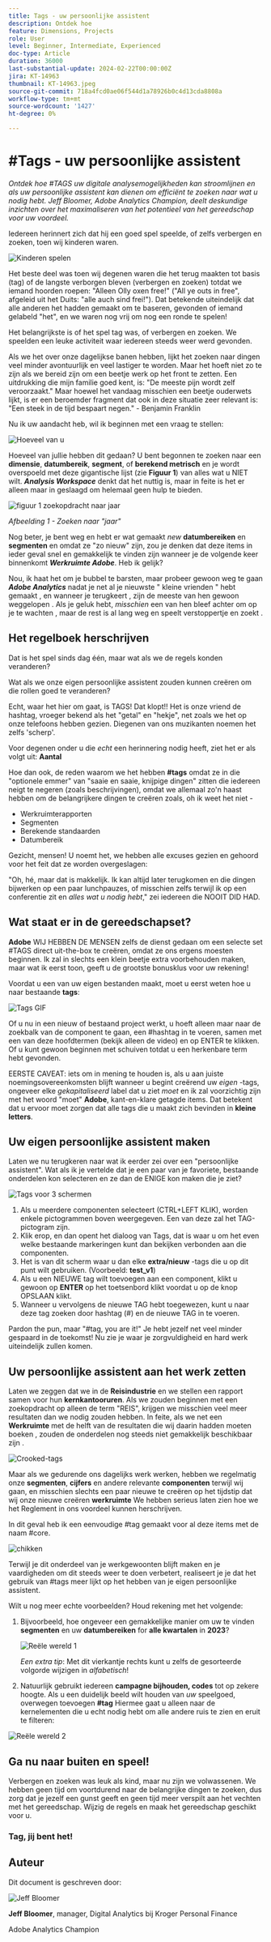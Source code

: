 ```yaml
---
title: Tags - uw persoonlijke assistent
description: Ontdek hoe
feature: Dimensions, Projects
role: User
level: Beginner, Intermediate, Experienced
doc-type: Article
duration: 36000
last-substantial-update: 2024-02-22T00:00:00Z
jira: KT-14963
thumbnail: KT-14963.jpeg
source-git-commit: 718a4fcd0ae06f544d1a78926b0c4d13cda8808a
workflow-type: tm+mt
source-wordcount: '1427'
ht-degree: 0%

---
```



# #Tags - uw persoonlijke assistent

_Ontdek hoe #TAGS uw digitale analysemogelijkheden kan stroomlijnen en als uw persoonlijke assistent kan dienen om efficiënt te zoeken naar wat u nodig hebt. Jeff Bloomer, Adobe Analytics Champion, deelt deskundige inzichten over het maximaliseren van het potentieel van het gereedschap voor uw voordeel._

Iedereen herinnert zich dat hij een goed spel speelde, of zelfs verbergen en zoeken, toen wij kinderen waren.

![Kinderen spelen](assets/kids-playing2.jpeg)

Het beste deel was toen wij degenen waren die het terug maakten tot basis (tag) of de langste verborgen bleven (verbergen en zoeken) totdat we iemand hoorden roepen: &quot;Alleen Olly oxen free!&quot; (&quot;All ye outs in free&quot;, afgeleid uit het Duits: &quot;alle auch sind frei!&quot;).  Dat betekende uiteindelijk dat alle anderen het hadden gemaakt om te baseren, gevonden of iemand gelabeld &quot;het&quot;, en we waren nog vrij om nog een ronde te spelen!

Het belangrijkste is of het spel tag was, of verbergen en zoeken. We speelden een leuke activiteit waar iedereen steeds weer werd gevonden.

Als we het over onze dagelijkse banen hebben, lijkt het zoeken naar dingen veel minder avontuurlijk en veel lastiger te worden. Maar het hoeft niet zo te zijn als we bereid zijn om een beetje werk op het front te zetten.  Een uitdrukking die mijn familie goed kent, is: &quot;De meeste pijn wordt zelf veroorzaakt.&quot; Maar hoewel het vandaag misschien een beetje ouderwets lijkt, is er een beroemder fragment dat ook in deze situatie zeer relevant is: &quot;Een steek in de tijd bespaart negen.&quot; - Benjamin Franklin

Nu ik uw aandacht heb, wil ik beginnen met een vraag te stellen:


![Hoeveel van u](assets/how-many-of-you.jpg)

Hoeveel van jullie hebben dit gedaan?  U bent begonnen te zoeken naar een **dimensie**, **datumbereik**, **segment**, of **berekend metrisch** en je wordt overspoeld met deze gigantische lijst (zie **Figuur 1**) van alles wat u NIET wilt.  ***Analysis Workspace*** denkt dat het nuttig is, maar in feite is het er alleen maar in geslaagd om helemaal geen hulp te bieden.

![figuur 1 zoekopdracht naar jaar](assets/tags-example-year.jpg)

*Afbeelding 1 - Zoeken naar &quot;jaar&quot;*

Nog beter, je bent weg en hebt er wat gemaakt *new* **datumbereiken** en **segmenten** en omdat ze &quot;zo nieuw&quot; zijn, zou je denken dat deze items in ieder geval snel en gemakkelijk te vinden zijn wanneer je de volgende keer binnenkomt ***Werkruimte Adobe***. Heb ik gelijk?

Nou, ik haat het om je bubbel te barsten, maar probeer gewoon weg te gaan ***Adobe Analytics*** nadat je net al je nieuwste &quot; kleine vrienden &quot; hebt gemaakt , en wanneer je terugkeert , zijn de meeste van hen gewoon weggelopen .  Als je geluk hebt, *misschien* een van hen bleef achter om op je te wachten , maar de rest is al lang weg en speelt verstoppertje en zoekt .

## Het regelboek herschrijven

Dat is het spel sinds dag één, maar wat als we de regels konden veranderen?

Wat als we onze eigen persoonlijke assistent zouden kunnen creëren om die rollen goed te veranderen?

Echt, waar het hier om gaat, is TAGS!  Dat klopt!!  Het is onze vriend de hashtag, vroeger bekend als het &quot;getal&quot; en &quot;hekje&quot;, net zoals we het op onze telefoons hebben gezien.  Diegenen van ons muzikanten noemen het zelfs &#39;scherp&#39;.

Voor degenen onder u die *echt* een herinnering nodig heeft, ziet het er als volgt uit: **Aantal**

Hoe dan ook, de reden waarom we het hebben **#tags** omdat ze in die &quot;optionele emmer&quot; van &quot;saaie en saaie, knijpige dingen&quot; zitten die iedereen neigt te negeren (zoals beschrijvingen), omdat we allemaal zo&#39;n haast hebben om de belangrijkere dingen te creëren zoals, oh ik weet het niet -

- Werkruimterapporten
- Segmenten
- Berekende standaarden
- Datumbereik

Gezicht, mensen!  U noemt het, we hebben alle excuses gezien en gehoord voor het feit dat ze worden overgeslagen:

&quot;Oh, hé, maar dat is makkelijk.  Ik kan altijd later terugkomen en die dingen bijwerken op een paar lunchpauzes, of misschien zelfs terwijl ik op een conferentie zit en *alles wat u nodig hebt*,&quot; zei iedereen die NOOIT DID HAD.

## Wat staat er in de gereedschapset?

**Adobe** WIJ HEBBEN DE MENSEN zelfs de dienst gedaan om een selecte set #TAGS direct uit-the-box te creëren, omdat ze ons ergens moesten beginnen.  Ik zal in slechts een klein beetje extra voorbehouden maken, maar wat ik eerst toon, geeft u de grootste bonusklus voor uw rekening!

Voordat u een van uw eigen bestanden maakt, moet u eerst weten hoe u naar bestaande **tags**:

![Tags GIF](assets/tags-gif.gif)

Of u nu in een nieuw of bestaand project werkt, u hoeft alleen maar naar de zoekbalk van de component te gaan, een #hashtag in te voeren, samen met een van deze hoofdtermen (bekijk alleen de video) en op ENTER te klikken. Of u kunt gewoon beginnen met schuiven totdat u een herkenbare term hebt gevonden.

EERSTE CAVEAT: iets om in mening te houden is, als u aan juiste noemingsovereenkomsten blijft wanneer u begint creërend uw *eigen* -tags, ongeveer elke *gekapitaliseerd* label dat u ziet *moet* en ik zal voorzichtig zijn met het woord &quot;moet&quot; **Adobe**, kant-en-klare getagde items.  Dat betekent dat u ervoor moet zorgen dat alle tags die u maakt zich bevinden in **kleine letters**.

## Uw eigen persoonlijke assistent maken

Laten we nu terugkeren naar wat ik eerder zei over een &quot;persoonlijke assistent&quot;.  Wat als ik je vertelde dat je een paar van je favoriete, bestaande onderdelen kon selecteren en ze dan de ENIGE kon maken die je ziet?

![Tags voor 3 schermen](assets/3-screens-tags.jpg)


1. Als u meerdere componenten selecteert (CTRL+LEFT KLIK), worden enkele pictogrammen boven weergegeven.  Een van deze zal het TAG-pictogram zijn.
1. Klik erop, en dan opent het dialoog van Tags, dat is waar u om het even welke bestaande markeringen kunt dan bekijken verbonden aan die componenten.
1. Het is van dit scherm waar u dan elke **extra/nieuw** -tags die u op dit punt wilt gebruiken.  (Voorbeeld: **test\_v1**)
1. Als u een NIEUWE tag wilt toevoegen aan een component, klikt u gewoon op **ENTER** op het toetsenbord klikt voordat u op de knop OPSLAAN klikt.
1. Wanneer u vervolgens de nieuwe TAG hebt toegewezen, kunt u naar deze tag zoeken door hashtag (#) en de nieuwe TAG in te voeren.

Pardon the pun, maar &quot;#tag, you are it!&quot;  Je hebt jezelf net veel minder gespaard in de toekomst!  Nu zie je waar je zorgvuldigheid en hard werk uiteindelijk zullen komen.

## Uw persoonlijke assistent aan het werk zetten

Laten we zeggen dat we in de **Reisindustrie** en we stellen een rapport samen voor hun **kernkantooruren**.  Als we zouden beginnen met een zoekopdracht op alleen de term &quot;REIS&quot;, krijgen we misschien veel meer resultaten dan we nodig zouden hebben.  In feite, als we net een **Werkruimte** met de helft van de resultaten die wij daarin hadden moeten boeken , zouden de onderdelen nog steeds niet gemakkelijk beschikbaar zijn .

![Crooked-tags](assets/tags-example-travel.jpg)

Maar als we gedurende ons dagelijks werk werken, hebben we regelmatig onze **segmenten**, **cijfers** en andere relevante **componenten** terwijl wij gaan, en misschien slechts een paar nieuwe te creëren op het tijdstip dat wij onze nieuwe creëren **werkruimte** We hebben serieus laten zien hoe we het Reglement in ons voordeel kunnen herschrijven.

In dit geval heb ik een eenvoudige #tag gemaakt voor al deze items met de naam #core.

![chikken](assets/cha-ching.png)

Terwijl je dit onderdeel van je werkgewoonten blijft maken en je vaardigheden om dit steeds weer te doen verbetert, realiseert je je dat het gebruik van #tags meer lijkt op het hebben van je eigen persoonlijke assistent.

Wilt u nog meer echte voorbeelden? Houd rekening met het volgende:

1. Bijvoorbeeld, hoe ongeveer een gemakkelijke manier om uw te vinden **segmenten** en uw **datumbereiken** for **alle kwartalen** in **2023**?

   ![Reële wereld 1](assets/real-world-1.png)

   *Een extra tip*: Met dit vierkantje rechts kunt u zelfs de gesorteerde volgorde wijzigen in *alfabetisch*!


1. Natuurlijk gebruikt iedereen **campagne bijhouden, codes** tot op zekere hoogte.  Als u een duidelijk beeld wilt houden van *uw* speelgoed, overwegen toevoegen **#tag** Hiermee gaat u alleen naar de kernelementen die u echt nodig hebt om alle andere ruis te zien en eruit te filteren:

![Reële wereld 2](assets/real-world-2.png)

## Ga nu naar buiten en speel!

Verbergen en zoeken was leuk als kind, maar nu zijn we volwassenen.  We hebben geen tijd om voortdurend naar de belangrijke dingen te zoeken, dus zorg dat je jezelf een gunst geeft en geen tijd meer verspilt aan het vechten met het gereedschap.  Wijzig de regels en maak het gereedschap geschikt voor u.

### Tag, jij bent het!


## Auteur

Dit document is geschreven door:

![Jeff Bloomer](assets/jeff-bloomer.png)

**Jeff Bloomer**, manager, Digital Analytics bij Kroger Personal Finance

Adobe Analytics Champion







